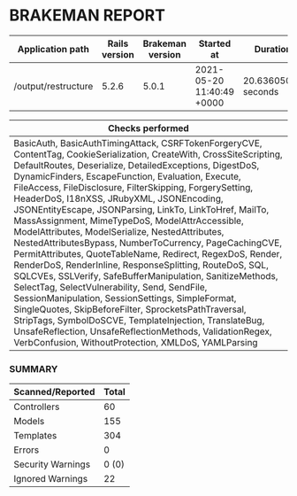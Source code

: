# BRAKEMAN REPORT

| Application path    | Rails version | Brakeman version | Started at                | Duration            |
|---------------------|---------------|------------------|---------------------------|---------------------|
| /output/restructure | 5.2.6         | 5.0.1            | 2021-05-20 11:40:49 +0000 | 20.63605047 seconds |

| Checks performed                                                                                                                                                                                                                                                                                                                                                                                                                                                                                                                                                                                                                                                                                                                                                                                                                                                                                                                                                                                                                                                                                        |
|---------------------------------------------------------------------------------------------------------------------------------------------------------------------------------------------------------------------------------------------------------------------------------------------------------------------------------------------------------------------------------------------------------------------------------------------------------------------------------------------------------------------------------------------------------------------------------------------------------------------------------------------------------------------------------------------------------------------------------------------------------------------------------------------------------------------------------------------------------------------------------------------------------------------------------------------------------------------------------------------------------------------------------------------------------------------------------------------------------|
| BasicAuth, BasicAuthTimingAttack, CSRFTokenForgeryCVE, ContentTag, CookieSerialization, CreateWith, CrossSiteScripting, DefaultRoutes, Deserialize, DetailedExceptions, DigestDoS, DynamicFinders, EscapeFunction, Evaluation, Execute, FileAccess, FileDisclosure, FilterSkipping, ForgerySetting, HeaderDoS, I18nXSS, JRubyXML, JSONEncoding, JSONEntityEscape, JSONParsing, LinkTo, LinkToHref, MailTo, MassAssignment, MimeTypeDoS, ModelAttrAccessible, ModelAttributes, ModelSerialize, NestedAttributes, NestedAttributesBypass, NumberToCurrency, PageCachingCVE, PermitAttributes, QuoteTableName, Redirect, RegexDoS, Render, RenderDoS, RenderInline, ResponseSplitting, RouteDoS, SQL, SQLCVEs, SSLVerify, SafeBufferManipulation, SanitizeMethods, SelectTag, SelectVulnerability, Send, SendFile, SessionManipulation, SessionSettings, SimpleFormat, SingleQuotes, SkipBeforeFilter, SprocketsPathTraversal, StripTags, SymbolDoSCVE, TemplateInjection, TranslateBug, UnsafeReflection, UnsafeReflectionMethods, ValidationRegex, VerbConfusion, WithoutProtection, XMLDoS, YAMLParsing |

### SUMMARY

| Scanned/Reported  | Total |
|-------------------|-------|
| Controllers       | 60    |
| Models            | 155   |
| Templates         | 304   |
| Errors            | 0     |
| Security Warnings | 0 (0) |
| Ignored Warnings  | 22    |



